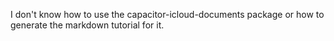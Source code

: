 I don't know how to use the capacitor-icloud-documents package or how to generate the markdown tutorial for it.